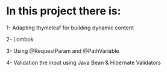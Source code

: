 # In this project there is:

1- Adapting thymeleaf for building dynamic content

2- Lombok

3- Using @RequestParam and @PathVariable

4- Validation the input using Java Bean & Hibernate Validators
